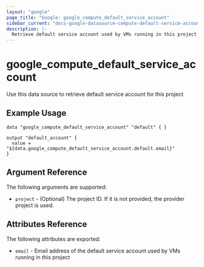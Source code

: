 ```yaml
---
layout: "google"
page_title: "Google: google_compute_default_service_account"
sidebar_current: "docs-google-datasource-compute-default-service-account"
description: |-
  Retrieve default service account used by VMs running in this project
---
```


# google\_compute\_default\_service\_account

Use this data source to retrieve default service account for this project

## Example Usage

```hcl
data "google_compute_default_service_account" "default" { }

output "default_account" {
  value = "${data.google_compute_default_service_account.default.email}"
} 
```

## Argument Reference

The following arguments are supported:

* `project` - (Optional) The project ID. If it is not provided, the provider project is used.


## Attributes Reference

The following attributes are exported:

* `email` - Email address of the default service account used by VMs running in this project
